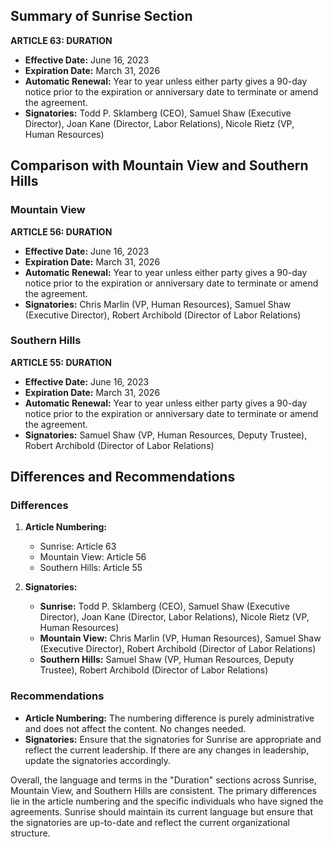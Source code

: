 ## Summary of Sunrise Section

**ARTICLE 63: DURATION**

- **Effective Date:** June 16, 2023
- **Expiration Date:** March 31, 2026
- **Automatic Renewal:** Year to year unless either party gives a 90-day notice prior to the expiration or anniversary date to terminate or amend the agreement.
- **Signatories:** Todd P. Sklamberg (CEO), Samuel Shaw (Executive Director), Joan Kane (Director, Labor Relations), Nicole Rietz (VP, Human Resources)

## Comparison with Mountain View and Southern Hills

### Mountain View

**ARTICLE 56: DURATION**

- **Effective Date:** June 16, 2023
- **Expiration Date:** March 31, 2026
- **Automatic Renewal:** Year to year unless either party gives a 90-day notice prior to the expiration or anniversary date to terminate or amend the agreement.
- **Signatories:** Chris Marlin (VP, Human Resources), Samuel Shaw (Executive Director), Robert Archibold (Director of Labor Relations)

### Southern Hills

**ARTICLE 55: DURATION**

- **Effective Date:** June 16, 2023
- **Expiration Date:** March 31, 2026
- **Automatic Renewal:** Year to year unless either party gives a 90-day notice prior to the expiration or anniversary date to terminate or amend the agreement.
- **Signatories:** Samuel Shaw (VP, Human Resources, Deputy Trustee), Robert Archibold (Director of Labor Relations)

## Differences and Recommendations

### Differences

1. **Article Numbering:**
   - Sunrise: Article 63
   - Mountain View: Article 56
   - Southern Hills: Article 55

2. **Signatories:**
   - **Sunrise:** Todd P. Sklamberg (CEO), Samuel Shaw (Executive Director), Joan Kane (Director, Labor Relations), Nicole Rietz (VP, Human Resources)
   - **Mountain View:** Chris Marlin (VP, Human Resources), Samuel Shaw (Executive Director), Robert Archibold (Director of Labor Relations)
   - **Southern Hills:** Samuel Shaw (VP, Human Resources, Deputy Trustee), Robert Archibold (Director of Labor Relations)

### Recommendations

- **Article Numbering:** The numbering difference is purely administrative and does not affect the content. No changes needed.
- **Signatories:** Ensure that the signatories for Sunrise are appropriate and reflect the current leadership. If there are any changes in leadership, update the signatories accordingly.

Overall, the language and terms in the "Duration" sections across Sunrise, Mountain View, and Southern Hills are consistent. The primary differences lie in the article numbering and the specific individuals who have signed the agreements. Sunrise should maintain its current language but ensure that the signatories are up-to-date and reflect the current organizational structure.